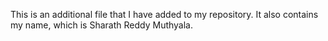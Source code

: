 This is an additional file that I have added to my repository.
It also contains my name, which is Sharath Reddy Muthyala.
